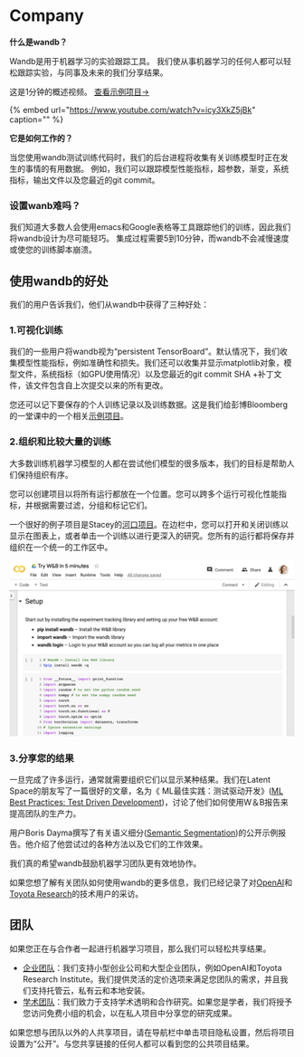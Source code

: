 # Company

**什么是wandb？**

Wandb是用于机器学习的实验跟踪工具。 我们使从事机器学习的任何人都可以轻松跟踪实验，与同事及未来的我们分享结果。

这是1分钟的概述视频。 [查看示例项目→](https://app.wandb.ai/stacey/estuary)

{% embed url="https://www.youtube.com/watch?v=icy3XkZ5jBk" caption="" %}

**它是如何工作的？**

当您使用wandb测试训练代码时，我们的后台进程将收集有关训练模型时正在发生的事情的有用数据。 例如，我们可以跟踪模型性能指标，超参数，渐变，系统指标，输出文件以及您最近的git commit。

###  设置wanb难吗？

我们知道大多数人会使用emacs和Google表格等工具跟踪他们的训练，因此我们将wandb设计为尽可能轻巧。 集成过程需要5到10分钟，而wandb不会减慢速度或使您的训练脚本崩溃。

##  **使用wandb的好处**

我们的用户告诉我们，他们从wandb中获得了三种好处：

### **1.可视化训练**

我们的一些用户将wandb视为“persistent TensorBoard”。默认情况下，我们收集模型性能指标，例如准确性和损失。我们还可以收集并显示matplotlib对象，模型文件，系统指标（如GPU使用情况）以及您最近的git commit SHA +补丁文件，该文件包含自上次提交以来的所有更改。

您还可以记下要保存的个人训练记录以及训练数据。这是我们给彭博Bloomberg的一堂课中的一个相关[示例项目](https://app.wandb.ai/bloomberg-class/imdb-classifier/runs/2tc2fm99/overview)。

###  2.组织和比较大量的训练

大多数训练机器学习模型的人都在尝试他们模型的很多版本，我们的目标是帮助人们保持组织有序。

您可以创建项目以将所有运行都放在一个位置。您可以跨多个运行可视化性能指标，并根据需要过滤，分组和标记它们。

一个很好的例子项目是Stacey的[河口项目](https://wandb.ai/stacey/estuary)。在边栏中，您可以打开和关闭训练以显示在图表上，或者单击一个训练以进行更深入的研究。您所有的运行都将保存并组织在一个统一的工作区中。

![](../.gitbook/assets/image%20%2885%29%20%281%29%20%282%29%20%283%29%20%282%29.png)

### **3.分享您的结果**

一旦完成了许多运行，通常就需要组织它们以显示某种结果。我们在Latent Space的朋友写了一篇很好的文章，名为《 ML最佳实践：测试驱动开发》\([ML Best Practices: Test Driven Development](https://www.wandb.com/articles/ml-best-practices-test-driven-development)\)，讨论了他们如何使用W＆B报告来提高团队的生产力。

用户Boris Dayma撰写了有关语义细分\([Semantic Segmentation](https://wandb.ai/borisd13/semantic-segmentation/reports?view=borisd13%2FSemantic%20Segmentation%20Report)\)的公开示例报告。他介绍了他尝试过的各种方法以及它们的工作效果。

我们真的希望wandb鼓励机器学习团队更有效地协作。

如果您想了解有关团队如何使用wandb的更多信息，我们已经记录了对[OpenAI](https://www.wandb.com/articles/why-experiment-tracking-is-crucial-to-openai)和[Toyota Research](https://www.youtube.com/watch?v=CaQCw-DKiO8)的技术用户的采访。

## **团队**

如果您正在与合作者一起进行机器学习项目，那么我们可以轻松共享结果。

* [企业团队](https://www.wandb.com/pricing)：我们支持小型创业公司和大型企业团队，例如OpenAI和Toyota Research Institute。我们提供灵活的定价选项来满足您团队的需求，并且我们支持托管云，私有云和本地安装。
* [学术团队](https://www.wandb.com/academic)：我们致力于支持学术透明和合作研究。如果您是学者，我们将授予您访问免费小组的机会，以在私人项目中分享您的研究成果。

如果您想与团队以外的人共享项目，请在导航栏中单击项目隐私设置，然后将项目设置为“公开”。与您共享链接的任何人都可以看到您的公共项目结果。

### 

### 




